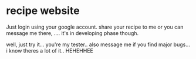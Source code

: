 # recipe website
Just login using your google account. share your recipe to me or you can message me there, .... it's in developing phase though.

well, just try it... you're my tester.. also message me if you find major bugs... i know theres a lot of it.. HEHEHHEE
